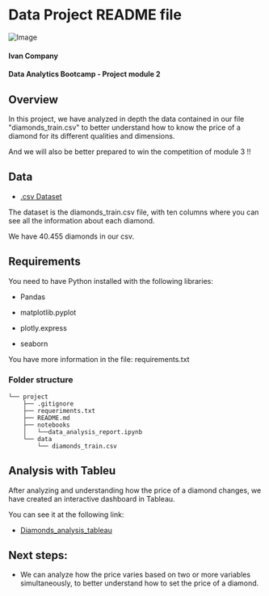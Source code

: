 # Data Project README file

![Image](https://cdn.computerhoy.com/sites/navi.axelspringer.es/public/styles/1200/public/media/image/2018/08/fabricar-diamantes.jpg?itok=XMn4mQSi)

#### Ivan Company

#### Data Analytics Bootcamp - Project module 2


## **Overview**
In this project, we have analyzed in depth the data contained in our file "diamonds_train.csv" to better understand how to know the price of a diamond for its different qualities and dimensions. 

And we will also be better prepared to win the competition of module 3 !!


## **Data**

* [.csv Dataset](http://www.potacho.com/files/ironhack/diamonds_train.csv)

The dataset is the diamonds_train.csv file, with ten columns where you can see all the information about each diamond. 

We have 40.455 diamonds in our csv.


## **Requirements**
You need to have Python installed with the following libraries:
   - Pandas
    
   - matplotlib.pyplot

   - plotly.express 
    
   - seaborn


You have more information in the file: requirements.txt


### **Folder structure**
```
└── project
    ├── .gitignore
    ├── requeriments.txt
    ├── README.md
    ├── notebooks
    │   └──data_analysis_report.ipynb
    └── data
        └── diamonds_train.csv
```

## **Analysis with Tableu**
After analyzing and understanding how the price of a diamond changes, we have created an interactive dashboard in Tableau. 

You can see it at the following link:

* [Diamonds_analysis_tableau](http://www.potacho.com/files/ironhack/diamonds_train.csv  )


## **Next steps:**
- We can analyze how the price varies based on two or more variables simultaneously, to better understand how to set the price of a diamond.
